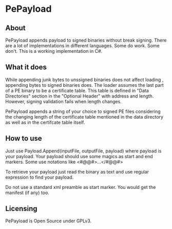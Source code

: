 PePayload
=============

About
-----

PePayload appends payload to signed binaries without break signing. There are a lot of implementations in different languages. Some do work. Some don't.
This is a working implementation in C#.

What it does
------------

While appending junk bytes to unssigned binaries does not affect loading , appending bytes to signed binaries does.
The loader assumes the last part of a PE binary to be a certificate table. This table is defined in "Data Directories" section in the "Optional Header" with address and length.
However, signing validation fails when length changes.

PePayload appends a string of your choice to signed PE files considering the changing length of the certificate table mentioned in the data directory as well as in the certifcate
table itself.

How to use
----------

Just use Payload.Append(inputFile, outputFile, payload) where payload is your payload.
Your payload should use some magics as start and end markers. Some use notations like <#$@@$#>...</#$@@$#>

To retrieve your payload just read the binary as text and use regular expression to find your payload.

Do not use a standard xml preamble as start marker. You would get the manifest (if any) too.

Licensing
---------

PePayload is Open Source under GPLv3.